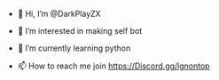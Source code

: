 - 👋 Hi, I’m @DarkPlayZX
- 👀 I’m interested in making self bot
- 🌱 I’m currently learning python

- 📫 How to reach me join https://Discord.gg/lgnontop

<!---
DarkPlayZX/DarkPlayZX is a ✨ special ✨ repository because its `README.md` (this file) appears on your GitHub profile.
You can click the Preview link to take a look at your changes.
--->
